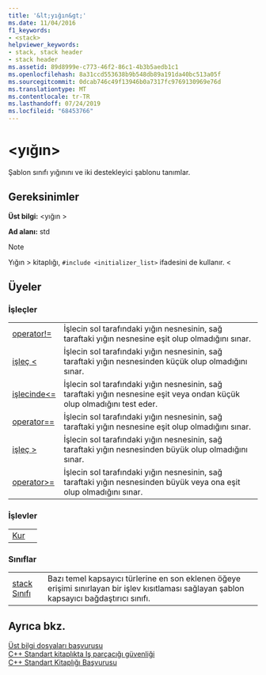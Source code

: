 ```yaml
---
title: '&lt;yığın&gt;'
ms.date: 11/04/2016
f1_keywords:
- <stack>
helpviewer_keywords:
- stack, stack header
- stack header
ms.assetid: 89d8999e-c773-46f2-86c1-4b3b5aedb1c1
ms.openlocfilehash: 8a31ccd553638b9b548db89a191da40bc513a05f
ms.sourcegitcommit: 0dcab746c49f13946b0a7317fc9769130969e76d
ms.translationtype: MT
ms.contentlocale: tr-TR
ms.lasthandoff: 07/24/2019
ms.locfileid: "68453766"
---
```

# <a name="ltstackgt"></a>&lt;yığın&gt;

Şablon sınıfı yığınını ve iki destekleyici şablonu tanımlar.

## <a name="requirements"></a>Gereksinimler

**Üst bilgi:** \<yığın >

**Ad alanı:** std

> [!NOTE]
> Yığın > kitaplığı, `#include <initializer_list>` ifadesini de kullanır. \<

## <a name="members"></a>Üyeler

### <a name="operators"></a>İşleçler

|||
|-|-|
|[operator!=](../standard-library/stack-operators.md#op_neq)|İşlecin sol tarafındaki yığın nesnesinin, sağ taraftaki yığın nesnesine eşit olup olmadığını sınar.|
|[işleç <](../standard-library/stack-operators.md#op_lt)|İşlecin sol tarafındaki yığın nesnesinin, sağ taraftaki yığın nesnesinden küçük olup olmadığını sınar.|
|[işlecinde\<=](../standard-library/stack-operators.md#op_lt_eq)|İşlecin sol tarafındaki yığın nesnesinin, sağ taraftaki yığın nesnesine eşit veya ondan küçük olup olmadığını test eder.|
|[operator==](../standard-library/stack-operators.md#op_eq_eq)|İşlecin sol tarafındaki yığın nesnesinin, sağ taraftaki yığın nesnesine eşit olup olmadığını sınar.|
|[işleç >](../standard-library/stack-operators.md#op_gt)|İşlecin sol tarafındaki yığın nesnesinin, sağ taraftaki yığın nesnesinden büyük olup olmadığını sınar.|
|[operator>=](../standard-library/stack-operators.md#op_gt_eq)|İşlecin sol tarafındaki yığın nesnesinin, sağ taraftaki yığın nesnesinden büyük veya ona eşit olup olmadığını sınar.|

### <a name="functions"></a>İşlevler

|||
|-|-|
|[Kur]()||

### <a name="classes"></a>Sınıflar

|||
|-|-|
|[stack Sınıfı](../standard-library/stack-class.md)|Bazı temel kapsayıcı türlerine en son eklenen öğeye erişimi sınırlayan bir işlev kısıtlaması sağlayan şablon kapsayıcı bağdaştırıcı sınıfı.|

## <a name="see-also"></a>Ayrıca bkz.

[Üst bilgi dosyaları başvurusu](../standard-library/cpp-standard-library-header-files.md)\
[C++ Standart kitaplıkta Iş parçacığı güvenliği](../standard-library/thread-safety-in-the-cpp-standard-library.md)\
[C++ Standart Kitaplığı Başvurusu](../standard-library/cpp-standard-library-reference.md)

